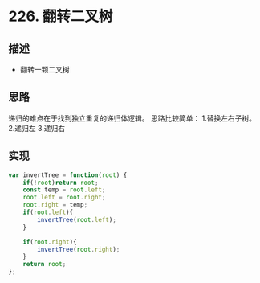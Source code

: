 # 226. 翻转二叉树
## 描述
- 翻转一颗二叉树
## 思路
递归的难点在于找到独立重复的递归体逻辑。
思路比较简单：
1.替换左右子树。
2.递归左
3.递归右

## 实现
```javascript
var invertTree = function(root) {
    if(!root)return root;
    const temp = root.left;
    root.left = root.right;
    root.right = temp;
    if(root.left){
        invertTree(root.left);
    }

    if(root.right){
        invertTree(root.right);
    }
    return root;
};
```
